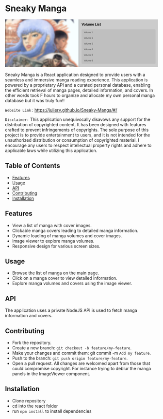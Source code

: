 # Sneaky Manga

![Sneaky Manga Logo](Image0Header.png)

Sneaky Manga is a  React application designed to provide users with a seamless and immersive manga reading experience. This application is powered by a proprietary API and a curated personal database, enabling the efficient retrieval of manga pages, detailed information, and covers. In other words took F hours to organize and allocate my own personal manga database but it was truly fun!!

`Website Link:` https://julierv.github.io/Sneaky-Manga/#/

`Disclaimer:` This application unequivocally disavows any support for the distribution of copyrighted content. It has been designed with features crafted to prevent infringements of copyrights. The sole purpose of this project is to provide entertainment to users, and it is not intended for the unauthorized distribution or consumption of copyrighted material. I encourage any users to respect intellectual property rights and adhere to applicable laws while utilizing this application.

## Table of Contents

- [Features](#features)
- [Usage](#usage)
- [API](#api)
- [Contributing](#contributing)
- [Installation](#installation)

## Features

- View a list of manga with cover images.
- Clickable manga covers leading to detailed manga information.
- Dynamic loading of manga volumes and cover images.
- Image viewer to explore manga volumes.
- Responsive design for various screen sizes.

## Usage

- Browse the list of manga on the main page.
- Click on a manga cover to view detailed information.
- Explore manga volumes and covers using the image viewer.

## API

The application uses a private NodeJS API is used to fetch manga information and covers.

## Contributing

- Fork the repository.
- Create a new branch: `git checkout -b feature/my-feature`.
- Make your changes and commit them: git commit -m `Add my feature`.
- Push to the branch: `git push origin feature/my-feature`.
- Open a pull request.
All changes are welcomed apart from those that could compromise copyright. For instance trying to deblur the manga panels in the ImageViewer component.


## Installation

- Clone repository
- cd into the react folder
- run `npm install` to install dependencies
